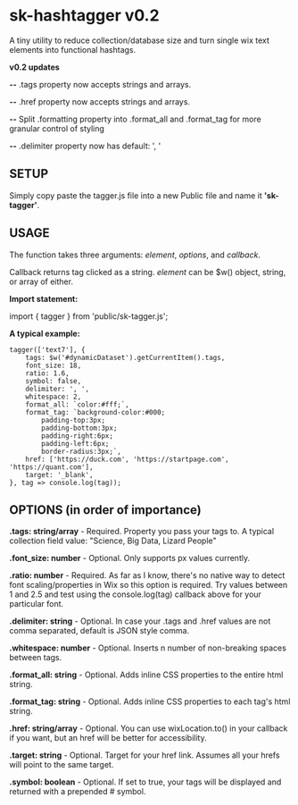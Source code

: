 # sk-hashtagger v0.2
A tiny utility to reduce collection/database size and turn single wix text elements into functional hashtags.


**v0.2 updates**

**--** .tags property now accepts strings and arrays.

**--** .href property now accepts strings and arrays.

**--** Split .formatting property into .format_all and .format_tag for more granular control of styling

**--** .delimiter property now has default: ', '


## SETUP

Simply copy paste the tagger.js file into a new Public file and name it **'sk-tagger'**.



## USAGE

The function takes three arguments: *element*, *options*, and *callback*.

Callback returns tag clicked as a string. *element* can be $w() object, string, or array of either.


**Import statement:**

import { tagger } from 'public/sk-tagger.js';


**A typical example:**

  	tagger(['text7'], {
		tags: $w('#dynamicDataset').getCurrentItem().tags,
		font_size: 18,
		ratio: 1.6,
		symbol: false,
		delimiter: ', ',
		whitespace: 2,
		format_all: `color:#fff;`,
		format_tag: `background-color:#000;
			padding-top:3px;
			padding-bottom:3px;
			padding-right:6px;
			padding-left:6px;
			border-radius:3px;`,
		href: ['https://duck.com', 'https://startpage.com', 'https://quant.com'],
		target: '_blank',
	}, tag => console.log(tag));



## OPTIONS (in order of importance)


**.tags: string/array** -
  Required. Property you pass your tags to. A typical collection field value:
  "Science, Big Data, Lizard People"
  

**.font_size: number** -
  Optional. Only supports px values currently.
  
  
**.ratio: number** -
  Required. As far as I know, there's no native way to detect font scaling/properties in Wix so this option is required. Try values between 1 and 2.5 and test using the console.log(tag) callback above for your particular font.
  
  
**.delimiter: string** -
  Optional. In case your .tags and .href values are not comma separated, default is JSON style comma.
  
  
**.whitespace: number** -
  Optional. Inserts n number of non-breaking spaces between tags.
  
  
**.format_all: string** -
  Optional. Adds inline CSS properties to the entire html string.
  
  
**.format_tag: string** -
  Optional. Adds inline CSS properties to each tag's html string.
  
  
**.href: string/array** -
  Optional. You can use wixLocation.to() in your callback if you want, but an href will be better for accessibility.
  
  
**.target: string** -
  Optional. Target for your href link. Assumes all your hrefs will point to the same target.
  
  
**.symbol: boolean** -
  Optional. If set to true, your tags will be displayed and returned with a prepended # symbol.
